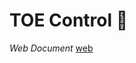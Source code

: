 # TOE Control 🚀

_Web Document_
[web](https://github.com/DJTU-RM-TOE/toe_control/deployments/github-pages)

